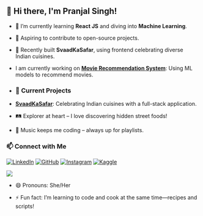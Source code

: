 ## 👋 Hi there, I'm Pranjal Singh!

- 🌱 I’m currently learning **React JS** and diving into **Machine Learning**.
- 🎯 Aspiring to contribute to open-source projects.
- 🍴 Recently built **SvaadKaSafar**, using frontend celebrating diverse Indian cuisines.
- I am currently working on **[Movie Recommendation System](https://github.com/pranjalcodera30/Movie-recommender)**: Using ML models to recommend movies.
  
- ### 🚀 Current Projects
  
- **[SvaadKaSafar](https://github.com/pranjalcodera30/Svad-Safar)**: Celebrating Indian cuisines with a full-stack application.
- 🛤️ Explorer at heart – I love discovering hidden street foods!
- 🎵 Music keeps me coding – always up for playlists.

### 📫 Connect with Me
[![LinkedIn](https://img.shields.io/badge/-LinkedIn-blue?logo=linkedin)](https://www.linkedin.com/in/pranjal-singh-618507260/)
[![GitHub](https://img.shields.io/badge/-GitHub-black?logo=github)](https://github.com/pranjalcodera30)
[![Instagram](https://img.shields.io/badge/-Instagram-E4405F?logo=instagram&logoColor=white)](https://www.instagram.com/pranjal_9697/)
[![Kaggle](https://img.shields.io/badge/-Kaggle-20BEFF?logo=kaggle&logoColor=white)](https://www.kaggle.com/nexon30)


<a href="https://u8views.com/github/pranjalcodera30"><img src="https://u8views.com/api/v1/github/profiles/145254574/views/day-week-month-total-count.svg"></a>

- 😄 Pronouns: She/Her

- ⚡ Fun fact: I’m learning to code and cook at the same time—recipes and scripts!

<!---
pranjalcodera30/pranjalcodera30 is a ✨ special ✨ repository because its `README.md` (this file) appears on your GitHub profile.
You can click the Preview link to take a look at your changes.
--->
